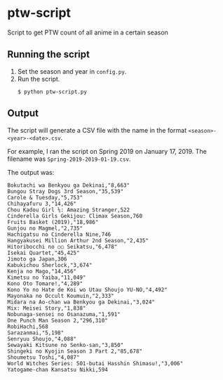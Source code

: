 # ptw-script

Script to get PTW count of all anime in a certain season

## Running the script

1. Set the season and year in `config.py`.
2. Run the script.
    ```shell
    $ python ptw-script.py
    ```

## Output

The script will generate a CSV file with the name in the format `<season>-<year>-<date>.csv`.

For example, I ran the script on Spring 2019 on January 17, 2019. The filename was `Spring-2019-2019-01-19.csv`.

The output was:
```
Bokutachi wa Benkyou ga Dekinai,"8,663"
Bungou Stray Dogs 3rd Season,"35,539"
Carole & Tuesday,"5,753"
Chihayafuru 3,"14,426"
Chou Kadou Girl ⅙: Amazing Stranger,522
Cinderella Girls Gekijou: Climax Season,760
Fruits Basket (2019),"18,986"
Gunjou no Magmel,"2,735"
Hachigatsu no Cinderella Nine,746
Hangyakusei Million Arthur 2nd Season,"2,435"
Hitoribocchi no ○○ Seikatsu,"6,478"
Isekai Quartet,"45,425"
Jimoto ga Japan,306
Kabukichou Sherlock,"3,674"
Kenja no Mago,"14,456"
Kimetsu no Yaiba,"11,049"
Kono Oto Tomare!,"4,289"
Kono Yo no Hate de Koi wo Utau Shoujo YU-NO,"4,492"
Mayonaka no Occult Koumuin,"2,333"
Midara na Ao-chan wa Benkyou ga Dekinai,"3,024"
Mix: Meisei Story,"1,838"
Nobunaga-sensei no Osanazuma,"1,591"
One Punch Man Season 2,"296,310"
RobiHachi,568
Sarazanmai,"5,198"
Senryuu Shoujo,"4,088"
Sewayaki Kitsune no Senko-san,"3,850"
Shingeki no Kyojin Season 3 Part 2,"85,678"
Shoumetsu Toshi,"4,087"
World Witches Series: 501-butai Hasshin Shimasu!,"3,006"
Yatogame-chan Kansatsu Nikki,594
```
